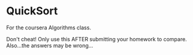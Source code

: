# QuickSort

For the coursera Algorithms class.

Don't cheat! Only use this AFTER submitting your homework to compare.  Also...the answers may be wrong...
